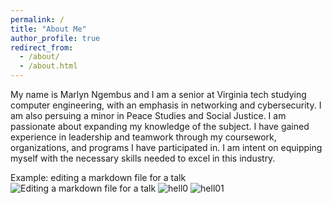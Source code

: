 ```yaml
---
permalink: /
title: "About Me"
author_profile: true
redirect_from: 
  - /about/
  - /about.html
---
```


My name is Marlyn Ngembus and I  am a senior at Virginia tech studying computer engineering, with an emphasis in networking and cybersecurity. I am also persuing a minor in Peace Studies and Social Justice. I am passionate about expanding my knowledge of the subject. I have gained experience in leadership and teamwork through my coursework, organizations, and programs I have participated in. I am intent on equipping myself with the necessary skills needed to excel in this industry. 


Example: editing a markdown file for a talk
![Editing a markdown file for a talk](/images/IMG_0082)
![hell0](/images/IMG_2137)
![hell01](/images/IMG_2150)

